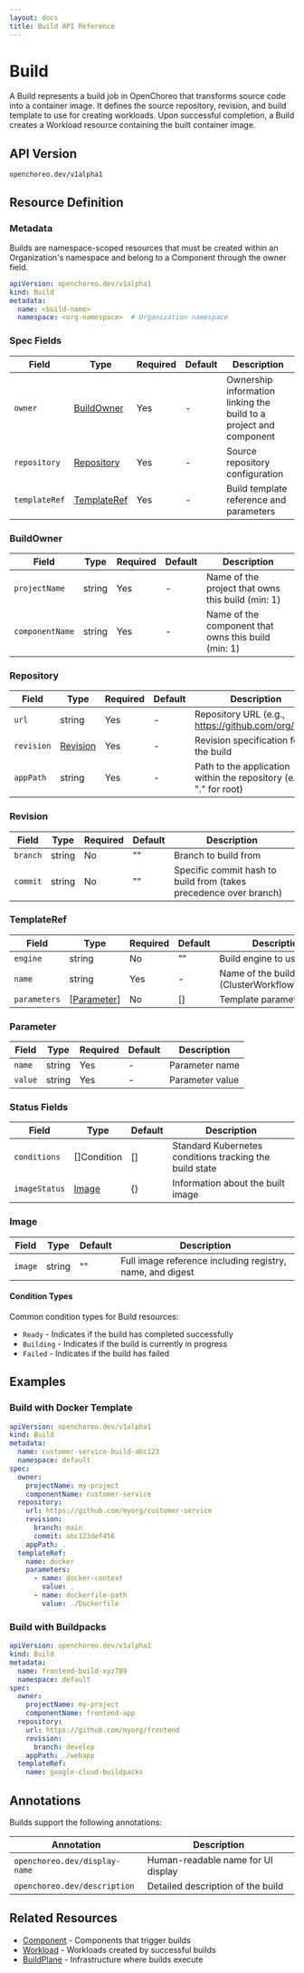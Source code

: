 ```yaml
---
layout: docs
title: Build API Reference
---
```


# Build

A Build represents a build job in OpenChoreo that transforms source code into a container image. It defines the
source repository, revision, and build template to use for creating workloads. Upon successful
completion, a Build creates a Workload resource containing the built container image.

## API Version

`openchoreo.dev/v1alpha1`

## Resource Definition

### Metadata

Builds are namespace-scoped resources that must be created within an Organization's namespace and belong to a
Component through the owner field.

```yaml
apiVersion: openchoreo.dev/v1alpha1
kind: Build
metadata:
  name: <build-name>
  namespace: <org-namespace>  # Organization namespace
```

### Spec Fields

| Field         | Type                        | Required | Default | Description                                                        |
|---------------|-----------------------------|----------|---------|--------------------------------------------------------------------|
| `owner`       | [BuildOwner](#buildowner)   | Yes      | -       | Ownership information linking the build to a project and component |
| `repository`  | [Repository](#repository)   | Yes      | -       | Source repository configuration                                    |
| `templateRef` | [TemplateRef](#templateref) | Yes      | -       | Build template reference and parameters                            |

### BuildOwner

| Field           | Type   | Required | Default | Description                                         |
|-----------------|--------|----------|---------|-----------------------------------------------------|
| `projectName`   | string | Yes      | -       | Name of the project that owns this build (min: 1)   |
| `componentName` | string | Yes      | -       | Name of the component that owns this build (min: 1) |

### Repository

| Field      | Type                  | Required | Default | Description                                                        |
|------------|-----------------------|----------|---------|--------------------------------------------------------------------|
| `url`      | string                | Yes      | -       | Repository URL (e.g., https://github.com/org/repo)                 |
| `revision` | [Revision](#revision) | Yes      | -       | Revision specification for the build                               |
| `appPath`  | string                | Yes      | -       | Path to the application within the repository (e.g., "." for root) |

### Revision

| Field    | Type   | Required | Default | Description                                                       |
|----------|--------|----------|---------|-------------------------------------------------------------------|
| `branch` | string | No       | ""      | Branch to build from                                              |
| `commit` | string | No       | ""      | Specific commit hash to build from (takes precedence over branch) |

### TemplateRef

| Field        | Type                      | Required | Default | Description                                          |
|--------------|---------------------------|----------|---------|------------------------------------------------------|
| `engine`     | string                    | No       | ""      | Build engine to use                                  |
| `name`       | string                    | Yes      | -       | Name of the build template (ClusterWorkflowTemplate) |
| `parameters` | [[Parameter](#parameter)] | No       | []      | Template parameters                                  |

### Parameter

| Field   | Type   | Required | Default | Description     |
|---------|--------|----------|---------|-----------------|
| `name`  | string | Yes      | -       | Parameter name  |
| `value` | string | Yes      | -       | Parameter value |

### Status Fields

| Field         | Type            | Default | Description                                             |
|---------------|-----------------|---------|---------------------------------------------------------|
| `conditions`  | []Condition     | []      | Standard Kubernetes conditions tracking the build state |
| `imageStatus` | [Image](#image) | {}      | Information about the built image                       |

### Image

| Field   | Type   | Default | Description                                               |
|---------|--------|---------|-----------------------------------------------------------|
| `image` | string | ""      | Full image reference including registry, name, and digest |

#### Condition Types

Common condition types for Build resources:

- `Ready` - Indicates if the build has completed successfully
- `Building` - Indicates if the build is currently in progress
- `Failed` - Indicates if the build has failed

## Examples

### Build with Docker Template

```yaml
apiVersion: openchoreo.dev/v1alpha1
kind: Build
metadata:
  name: customer-service-build-abc123
  namespace: default
spec:
  owner:
    projectName: my-project
    componentName: customer-service
  repository:
    url: https://github.com/myorg/customer-service
    revision:
      branch: main
      commit: abc123def456
    appPath: .
  templateRef:
    name: docker
    parameters:
      - name: docker-context
        value: .
      - name: dockerfile-path
        value: ./Dockerfile
```

### Build with Buildpacks

```yaml
apiVersion: openchoreo.dev/v1alpha1
kind: Build
metadata:
  name: frontend-build-xyz789
  namespace: default
spec:
  owner:
    projectName: my-project
    componentName: frontend-app
  repository:
    url: https://github.com/myorg/frontend
    revision:
      branch: develop
    appPath: ./webapp
  templateRef:
    name: google-cloud-buildpacks
```

## Annotations

Builds support the following annotations:

| Annotation                    | Description                        |
|-------------------------------|------------------------------------|
| `openchoreo.dev/display-name` | Human-readable name for UI display |
| `openchoreo.dev/description`  | Detailed description of the build  |

## Related Resources

- [Component](/docs/reference/api/application/component/) - Components that trigger builds
- [Workload](/docs/reference/api/application/workload/) - Workloads created by successful builds
- [BuildPlane](/docs/reference/api/platform/buildplane/) - Infrastructure where builds execute
